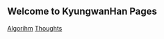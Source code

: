 ## Welcome to KyungwanHan Pages

[Algorihm](https://github.com/KyungwanHan/lecture-algorithm)
[Thoughts](http://zencode.tistory.com/)
